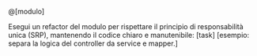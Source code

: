 @[modulo]

Esegui un refactor del modulo per rispettare il principio di responsabilità unica (SRP), mantenendo il codice chiaro e manutenibile: [task] [esempio: separa la logica del controller da service e mapper.]
